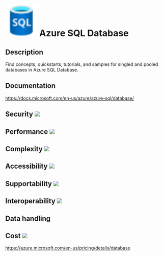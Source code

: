 # <img src ="../img/Azure SQL Database.svg" width=100 /> Azure SQL Database                 



## Description										
Find concepts, quickstarts, tutorials, and samples for singled and pooled databases in Azure SQL Database.



## Documentation
https://docs.microsoft.com/en-us/azure/azure-sql/database/


## Security		<img src="../img/star.png" width=100 />  



## Performance		<img src="../img/star.png" width=100 />


	
## Complexity		<img src="../img/star.png" width=100 />



## Accessibility		<img src="../img/star.png" width=100 />



## Supportability		<img src="../img/star.png" width=100 />



## Interoperability		<img src="../img/star.png" width=100 />



## Data handling



## Cost 		<img src="../img/star.png" width=100 />

https://azure.microsoft.com/en-us/pricing/details/database




